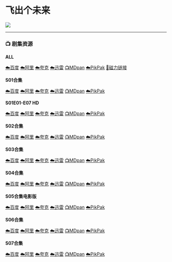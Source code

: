 # 飞出个未来

![](/image/飞出个未来.jpg)

---

### 📺 剧集资源

**ALL**

[☁️百度](https://pan.baidu.com/s/1atWZ_JlrRERRrpZ5H3qckg?pwd=4nsp)  [☁️阿里](https://www.aliyundrive.com/s/koZc3c6EZYy)  [☁️夸克](https://pan.quark.cn/s/8ed1ec5247d7)  [☁️迅雷](https://pan.xunlei.com/s/VNnhLfV2NkQmvJ8HW9AECLvqA1?pwd=nvba#)  [📺MDpan](https://pan.mdsub.top/%E9%A3%9E%E5%87%BA%E4%B8%AA%E6%9C%AA%E6%9D%A5)  [☁️PikPak](https://mypikpak.com/s/VNmJJMDegPJz7uTCzry7Gndwo1) [🧲磁力链接](magnet:?xt=urn:btih:527e3a1a18085e888d41b29ffef0c668d6b651c6)

**S01合集** <Badge type="tip" text="幻翔字幕组" />

[☁️百度](https://pan.baidu.com/s/1atWZ_JlrRERRrpZ5H3qckg?pwd=4nsp)  [☁️阿里](https://www.aliyundrive.com/s/4Uoh8BmSuiF)  [☁️夸克](https://pan.quark.cn/s/8ed1ec5247d7)  [☁️迅雷](https://pan.xunlei.com/s/VNnhM4AL30F1o25d22UvK3c5A1?pwd=q5e8#)  [📺MDpan](https://pan.mdsub.top/%E9%A3%9E%E5%87%BA%E4%B8%AA%E6%9C%AA%E6%9D%A5)  [☁️PikPak](https://mypikpak.com/s/VNmJJMDegPJz7uTCzry7Gndwo1)

**S01E01-E07 HD** <Badge type="tip" text="幻翔字幕组" />

[☁️百度](https://pan.baidu.com/s/1naExysaecxabtfgL4P70rA?pwd=5wkv)  [☁️阿里](https://www.aliyundrive.com/s/CXNTqnmFSHv)  [☁️夸克](https://pan.quark.cn/s/8ed1ec5247d7)  [☁️迅雷](https://pan.xunlei.com/s/VNnhM80gmb272iAKujLTKx_vA1?pwd=gur2#)  [📺MDpan](https://pan.mdsub.top/%E9%A3%9E%E5%87%BA%E4%B8%AA%E6%9C%AA%E6%9D%A5)  [☁️PikPak](https://mypikpak.com/s/VNmJJMDegPJz7uTCzry7Gndwo1)

**S02合集** <Badge type="tip" text="幻翔字幕组" />

[☁️百度](https://pan.baidu.com/s/1atWZ_JlrRERRrpZ5H3qckg?pwd=4nsp)  [☁️阿里](https://www.aliyundrive.com/s/itNWHAGuCtE)  [☁️夸克](https://pan.quark.cn/s/8ed1ec5247d7)  [☁️迅雷](https://pan.xunlei.com/s/VNnhM0FqjbNsCAjwLQFv4hU1A1?pwd=qgz7#)  [📺MDpan](https://pan.mdsub.top/%E9%A3%9E%E5%87%BA%E4%B8%AA%E6%9C%AA%E6%9D%A5)  [☁️PikPak](https://mypikpak.com/s/VNmJJMDegPJz7uTCzry7Gndwo1)

**S03合集** <Badge type="tip" text="幻翔字幕组" />

[☁️百度](https://pan.baidu.com/s/1atWZ_JlrRERRrpZ5H3qckg?pwd=4nsp)  [☁️阿里](https://www.aliyundrive.com/s/v5tpqMHkfzn)  [☁️夸克](https://pan.quark.cn/s/8ed1ec5247d7)  [☁️迅雷](https://pan.xunlei.com/s/VNnhLy0Kig6iwEqUa6Qdhj62A1?pwd=9auq#)  [📺MDpan](https://pan.mdsub.top/%E9%A3%9E%E5%87%BA%E4%B8%AA%E6%9C%AA%E6%9D%A5)  [☁️PikPak](https://mypikpak.com/s/VNmJJMDegPJz7uTCzry7Gndwo1)

**S04合集** <Badge type="tip" text="幻翔字幕组" /> <Badge type="info" text="网友译制" />

[☁️百度](https://pan.baidu.com/s/1atWZ_JlrRERRrpZ5H3qckg?pwd=4nsp)  [☁️阿里](https://www.aliyundrive.com/s/Kb5besQ7GjV)  [☁️夸克](https://pan.quark.cn/s/8ed1ec5247d7)  [☁️迅雷](https://pan.xunlei.com/s/VNnhLttxuY2Z7ce1NeZglytBA1?pwd=vay2#)  [📺MDpan](https://pan.mdsub.top/%E9%A3%9E%E5%87%BA%E4%B8%AA%E6%9C%AA%E6%9D%A5)  [☁️PikPak](https://mypikpak.com/s/VNmJJMDegPJz7uTCzry7Gndwo1)

**S05合集电影版** <Badge type="info" text="网友译制" /> <Badge type="warning" text="一剑狂澜" />

[☁️百度](https://pan.baidu.com/s/1atWZ_JlrRERRrpZ5H3qckg?pwd=4nsp)  [☁️阿里](https://www.aliyundrive.com/s/eVHQJGL6xzE)  [☁️夸克](https://pan.quark.cn/s/8ed1ec5247d7)  [☁️迅雷](https://pan.xunlei.com/s/VNnhLqgrcC5GDDjZ8yPqp0vWA1?pwd=fsn5#)  [📺MDpan](https://pan.mdsub.top/%E9%A3%9E%E5%87%BA%E4%B8%AA%E6%9C%AA%E6%9D%A5)  [☁️PikPak](https://mypikpak.com/s/VNmJJMDegPJz7uTCzry7Gndwo1)

**S06合集** <Badge type="info" text="网友译制" />

[☁️百度](https://pan.baidu.com/s/1atWZ_JlrRERRrpZ5H3qckg?pwd=4nsp)  [☁️阿里](https://www.aliyundrive.com/s/6ztV7xn2283)  [☁️夸克](https://pan.quark.cn/s/8ed1ec5247d7)  [☁️迅雷](https://pan.xunlei.com/s/VNnhLn3Js8RQUxKQthemxmqcA1?pwd=wcbs#)  [📺MDpan](https://pan.mdsub.top/%E9%A3%9E%E5%87%BA%E4%B8%AA%E6%9C%AA%E6%9D%A5)  [☁️PikPak](https://mypikpak.com/s/VNmJJMDegPJz7uTCzry7Gndwo1)

**S07合集** <Badge type="warning" text="飞出个未来字幕组" />

[☁️百度](https://pan.baidu.com/s/1atWZ_JlrRERRrpZ5H3qckg?pwd=4nsp)  [☁️阿里](https://www.aliyundrive.com/s/yBHMxKkN55G)  [☁️夸克](https://pan.quark.cn/s/8ed1ec5247d7)  [☁️迅雷](https://pan.xunlei.com/s/VNnhLircW4p1gOsN30HXcx4KA1?pwd=zw2b#)  [📺MDpan](https://pan.mdsub.top/%E9%A3%9E%E5%87%BA%E4%B8%AA%E6%9C%AA%E6%9D%A5)  [☁️PikPak](https://mypikpak.com/s/VNmJJMDegPJz7uTCzry7Gndwo1)